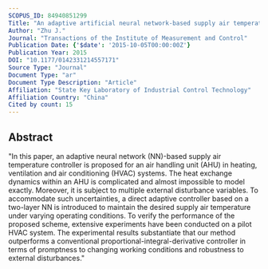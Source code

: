 ```yaml
---
SCOPUS_ID: 84940851299
Title: "An adaptive artificial neural network-based supply air temperature controller for air handling unit"
Author: "Zhu J."
Journal: "Transactions of the Institute of Measurement and Control"
Publication Date: {'$date': '2015-10-05T00:00:00Z'}
Publication Year: 2015
DOI: "10.1177/0142331214557171"
Source Type: "Journal"
Document Type: "ar"
Document Type Description: "Article"
Affiliation: "State Key Laboratory of Industrial Control Technology"
Affiliation Country: "China"
Cited by count: 15
---
```


## Abstract
"In this paper, an adaptive neural network (NN)-based supply air temperature controller is proposed for an air handling unit (AHU) in heating, ventilation and air conditioning (HVAC) systems. The heat exchange dynamics within an AHU is complicated and almost impossible to model exactly. Moreover, it is subject to multiple external disturbance variables. To accommodate such uncertainties, a direct adaptive controller based on a two-layer NN is introduced to maintain the desired supply air temperature under varying operating conditions. To verify the performance of the proposed scheme, extensive experiments have been conducted on a pilot HVAC system. The experimental results substantiate that our method outperforms a conventional proportional-integral-derivative controller in terms of promptness to changing working conditions and robustness to external disturbances."
